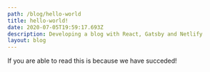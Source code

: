 ```yaml
---
path: /blog/hello-world
title: hello-world!
date: 2020-07-05T19:59:17.693Z
description: Developing a blog with React, Gatsby and Netlify
layout: blog
---
```

If you are able to read this is because we have succeded! 

